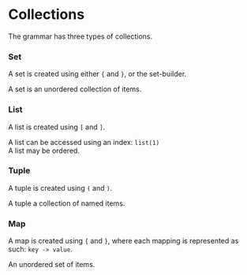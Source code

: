# Collections

The grammar has three types of collections.

### Set
A set is created using either `{` and `}`, or the set-builder.

A set is an unordered collection of items.

### List
A list is created using `[` and `]`.

A list can be accessed using an index: `list(1)`\
A list may be ordered.

### Tuple

A tuple is created using `(` and `)`.

A tuple a collection of named items.

### Map

A map is created using `{` and `}`, where each mapping is represented as such: `key -> value`.

An unordered set of items.
